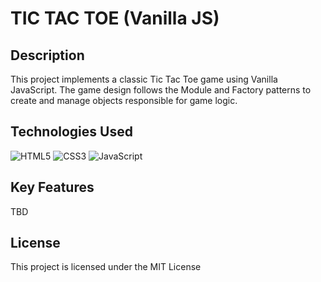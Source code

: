 # TIC TAC TOE (Vanilla JS)

## Description

This project implements a classic Tic Tac Toe game using Vanilla JavaScript. The game design follows the Module and Factory patterns to create and manage objects responsible for game logic.

## Technologies Used

![HTML5](https://img.shields.io/badge/html5-%23E34F26.svg?style=for-the-badge&logo=html5&logoColor=white)
![CSS3](https://img.shields.io/badge/css3-%231572B6.svg?style=for-the-badge&logo=css3&logoColor=white)
![JavaScript](https://img.shields.io/badge/javascript-%23323330.svg?style=for-the-badge&logo=javascript&logoColor=%23F7DF1E)

## Key Features

TBD

## License

This project is licensed under the MIT License
